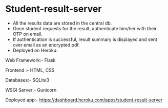 # Student-result-server
- All the results data are stored in the central db.
- Once student requests for the result, authenticate him/her with their OTP on email.
- If authentication is successful,  result summary is displayed and sent over email as an encrypted pdf.
- Deployed on Heroku.

Web Framework:- Flask

Frontend :- HTML, CSS

Databases:- SQLite3

WSGI Server:- Gunicorn

Deployed app:- https://dashboard.heroku.com/apps/student-result-server
